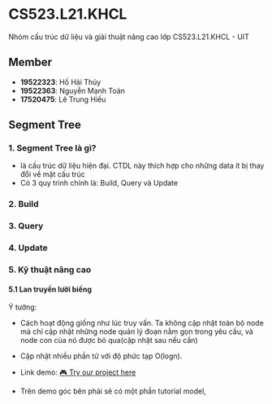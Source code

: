 # CS523.L21.KHCL
Nhóm cấu trúc dữ liệu và giải thuật nâng cao lớp CS523.L21.KHCL - UIT

## Member
- **19522323**: Hồ Hải Thủy
- **19522363**: Nguyễn Mạnh Toàn
- **17520475**: Lê Trung Hiếu

## Segment Tree
### 1. Segment Tree là gì?
- là cấu trúc dữ liệu hiện đại. CTDL này thích hợp cho những data ít bị thay đổi về mặt cấu trúc
- Có 3 quy trình chính là: Build, Query và Update
### 2. Build
### 3. Query
### 4. Update
### 5. Kỹ thuật nâng cao
#### 5.1 Lan truyền lười biếng
Ý tưởng:
  - Cách hoạt động giống như lúc truy vấn. Ta không cập nhật toàn bộ node mà chỉ cập nhật những node quản lý đoạn nằm gọn trong yêu cầu, và node con của nó được bỏ qua(cập nhật sau nếu cần)
  - Cập nhật nhiều phần tử với độ phức tạp O(logn).
  

- Link demo: [🎮 Try our project here](https://taolaobd.github.io/CS523.L21.KHCL/)
+ Trên demo góc bên phải sẽ có một phần tutorial model, 
